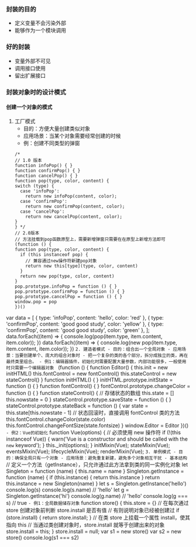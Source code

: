 ### 封装的目的

- 定义变量不会污染外部
- 能够作为一个模块调用

### 好的封装

- 变量外部不可见
- 调用接口使用
- 留出扩展接口

### 封装对象时的设计模式

#### 创建一个对象的模式

1. 工厂模式
   - 目的：方便大量创建类似对象
   - 应用场景：当某个对象需要经常创建的时候
   - 例：创建不同类型的弹窗
   ```
   /*
   // 1.0 版本
   function infoPop() { }
   function confirmPop() { }
   function cancelPop() { }
   function pop(type, color, content) {
   switch (type) {
     case 'infoPop':
       return new infoPop(content, color);
     case 'confirmPop':
       return new confirmPop(content, color);
     case 'cancelPop':
       return new cancelPop(content, color);
   }
   } */
   // 2.0版本
   // 方法挂载到pop函数原型上，需要新增弹窗只需要在在原型上新增方法即可
   (function () {
   function pop(type, color, content) {
     if (this instanceof pop) {
       // 兼容通过new操作符新建pop对象
       return new this[type](type, color, content)
     }
     return new pop(type, color, content)
   }
   pop.prototype.infoPop = function () { }
   pop.prototype.confirmPop = function () { }
   pop.prototype.cancelPop = function () { }
   window.pop = pop
   })()
   ```

var data = [
{
type: 'infoPop',
content: 'hello',
color: 'red'
},
{
type: 'confirmPop',
content: 'good good study',
color: 'yellow'
},
{
type: 'confirmPop',
content: 'good good study',
color: 'green'
},
];
data.forEach((item) => {
console.log(pop(item.type, item.content, item.color));
})
data.forEach((item) => {
console.log(new pop(item.type, item.content, item.color));
})
`2. 建造者模式
    - 目的：组合出一个全局对象
    - 应用场景：当要创建单个、庞大的组合对象时
    - 把一个复杂的类的各个部分，拆分成独立的类，再在最终类里组合。
    - 例1：编辑器插件，初始化时需要配置大量参数，内部功能很多，一般使用时只需要一个编辑器对象
   `
(function () {
function Editor() {
this.init = new initHTML()
this.fontControl = new fontControl()
this.stateControl = new stateControl()
}
function initHTML() { }
initHTML.prototype.initState = function () { }
function fontControl() { }
fontControl.prototype.changeColor = function () { }
function stateControl() {
// 存储状态的数组
this.state = []
this.nowstate = 0
}
stateControl.prototype.saveState = function () { }
stateControl.prototype.stateBack = function () {
var state = this.state[this.nowstate - 1]
// 状态回滚时，直接调用 fontControl 类的方法
this.fontControl.changeColor(state.color)
this.fontControl.changeFontSize(state.fontsize)
}
window.Editor = Editor
})()
`    - 例2：Vue的初始化
   `
function Vue(options) {
// 必须使用 new 操作符
if (!(this instanceof Vue)) {
warn('Vue is a constructor and should be called with the `new` keyword');
}
this.\_init(options);
}
initMixin(Vue);
stateMixin(Vue);
eventsMixin(Vue);
lifecycleMixin(Vue);
renderMixin(Vue);
`3. 单例模式
    - 目的：确保全局只有一个对象
    - 应用场景：避免重复新建，避免多个对象相互干扰
    - 基本结构
       `
// 定义一个方法（getInstance），只允许通过此方法拿到类的同一实例化对象
let Singleton = function (name) {
this.name = name
}
Singleton.getInstance = function (name) {
if (this.instance) {
return this.instance
}
return this.instance = new Singleton(name)
}
let s = Singleton.getInstance('hello')
console.log(s)
console.log(s.name) // 'hello'
let g = Singleton.getInstance('hi')
console.log(g.name) // 'hello'
console.log(g === s) // true
`
  	- 例1：全局数据储存对象
  	`
function store() {
this.store = {}
// 在每次通过 store 创建对象前判断 store.install 是否有值
// 有则说明对象已经被创建过
if (store.install) {
return store.install;
}
// 在类 store 上挂载一个属性 install，使其指向 this
// 当通过类创建对象时，store.install 就等于创建出来的对象
store.install = this;
}
store.install = null;
var s1 = new store()
var s2 = new store()
console.log(s1 === s2)
``` - 例 2：vue-router 全局必须只有一个
